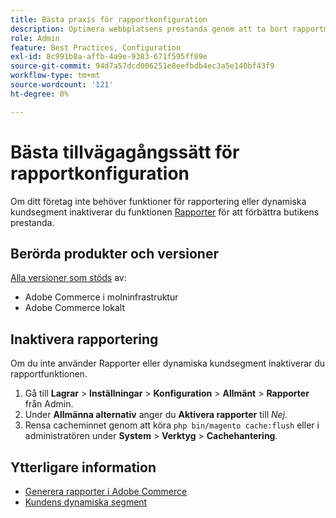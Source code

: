 ```yaml
---
title: Bästa praxis för rapportkonfiguration
description: Optimera webbplatsens prestanda genom att ta bort rapportmodulen om du inte använder den.
role: Admin
feature: Best Practices, Configuration
exl-id: 8c991b8a-affb-4a9e-9383-671f595ff89e
source-git-commit: 94d7a57dcd006251e8eefbdb4ec3a5e140bf43f9
workflow-type: tm+mt
source-wordcount: '121'
ht-degree: 0%

---
```


# Bästa tillvägagångssätt för rapportkonfiguration

Om ditt företag inte behöver funktioner för rapportering eller dynamiska kundsegment inaktiverar du funktionen [Rapporter](https://docs.magento.com/user-guide/configuration/general/reports.html) för att förbättra butikens prestanda.

## Berörda produkter och versioner

[Alla versioner som stöds](../../../release/versions.md) av:

- Adobe Commerce i molninfrastruktur
- Adobe Commerce lokalt

## Inaktivera rapportering

Om du inte använder Rapporter eller dynamiska kundsegment inaktiverar du rapportfunktionen.

1. Gå till **Lagrar** > **Inställningar** > **Konfiguration** > **Allmänt** > **Rapporter** från Admin.
1. Under **Allmänna alternativ** anger du **Aktivera rapporter** till *Nej*.
1. Rensa cacheminnet genom att köra `php bin/magento cache:flush` eller i administratören under **System** > **Verktyg** > **Cachehantering**.

## Ytterligare information

- [Generera rapporter i Adobe Commerce](https://docs.magento.com/user-guide/reports.html)
- [Kundens dynamiska segment](https://docs.magento.com/user-guide/marketing/customer-segments.html)
